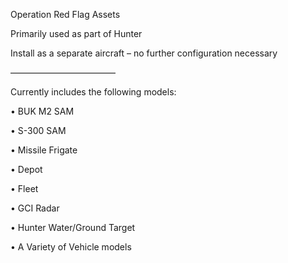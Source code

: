 Operation Red Flag Assets

Primarily used as part of Hunter

Install as a separate aircraft – no further configuration necessary

————————————

Currently includes the following models:

  • BUK M2 SAM
  
  • S-300 SAM
  
  • Missile Frigate
  
  • Depot
  
  • Fleet
  
  • GCI Radar
  
  • Hunter Water/Ground Target
  
  • A Variety of Vehicle models

